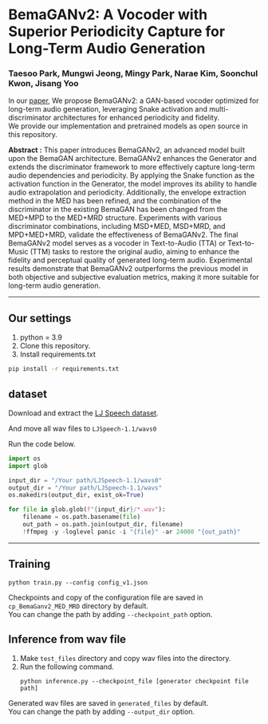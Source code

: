 # BemaGANv2: A Vocoder with Superior Periodicity Capture for Long-Term Audio Generation

### Taesoo Park, Mungwi Jeong, Mingy Park, Narae Kim, Soonchul Kwon, Jisang Yoo

In our [paper](https://ieeexplore.ieee.org/abstract/document/10920769), We propose BemaGANv2: a GAN-based vocoder optimized for long-term audio generation, leveraging Snake activation and multi-discriminator architectures for enhanced periodicity and fidelity. <br/>
We provide our implementation and pretrained models as open source in this repository.

**Abstract :**
This paper introduces BemaGANv2, an advanced model built upon the BemaGAN architecture. BemaGANv2 enhances the Generator and extends the discriminator framework to more effectively capture long-term audio dependencies and periodicity. By applying the Snake function as the activation function in the Generator, the model improves its ability to handle audio extrapolation and periodicity. Additionally, the envelope extraction method in the MED has been refined, and the combination of the discriminator in the existing BemaGAN has been changed from the MED+MPD to the MED+MRD structure. Experiments with various discriminator combinations, including MSD+MED, MSD+MRD, and MPD+MED+MRD, validate the effectiveness of BemaGANv2. The final BemaGANv2 model serves as a vocoder in Text-to-Audio (TTA) or Text-to-Music (TTM) tasks to restore the original audio, aiming to enhance the fidelity and perceptual quality of generated long-term audio. Experimental results demonstrate that BemaGANv2 outperforms the previous model in both objective and subjective evaluation metrics, making it more suitable for long-term audio generation.

----------

## Our settings

1. python = 3.9
2. Clone this repository.
3. Install requirements.txt

```bash
pip install -r requirements.txt
```

## dataset

Download and extract the [LJ Speech dataset](https://keithito.com/LJ-Speech-Dataset/).

And move all wav files to `LJSpeech-1.1/wavs0`

Run the code below.

```Python
import os
import glob

input_dir = "/Your path/LJSpeech-1.1/wavs0"
output_dir = "/Your path/LJSpeech-1.1/wavs"
os.makedirs(output_dir, exist_ok=True)

for file in glob.glob(f"{input_dir}/*.wav"):
    filename = os.path.basename(file)
    out_path = os.path.join(output_dir, filename)
    !ffmpeg -y -loglevel panic -i "{file}" -ar 24000 "{out_path}"
```

--------

## Training

```
python train.py --config config_v1.json
```

Checkpoints and copy of the configuration file are saved in `cp_BemaGanv2_MED_MRD` directory by default.<br>
You can change the path by adding `--checkpoint_path` option.

## Inference from wav file
1. Make `test_files` directory and copy wav files into the directory.
2. Run the following command.
    ```
    python inference.py --checkpoint_file [generator checkpoint file path]
    ```
Generated wav files are saved in `generated_files` by default.<br>
You can change the path by adding `--output_dir` option.
